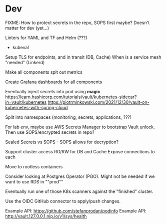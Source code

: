 # Dev
FIXME: How to protect secrets in the repo, SOPS first maybe? Doesn't matter for dev (yet...)

Linters for YAML and TF and Helm (???)
- kubeval

Setup TLS for endpoints, and in transit (DB, Cache)
When is a service mesh "needed" (Linkerd)

Make all components spit out metrics

Create Grafana dashboards for all components

Eventually inject secrets into pod using **magic**
https://learn.hashicorp.com/tutorials/vault/kubernetes-sidecar?in=vault/kubernetes
https://piotrminkowski.com/2021/12/30/vault-on-kubernetes-with-spring-cloud

Split into namespaces (monitoring, secrets, applications, ???)

For lab env, maybe use AWS Secrets Manager to bootstrap Vault unlock.
Then use SOPS/encrypted secrets in repo?

Sealed Secrets vs SOPS -
SOPS allows for decryption?

Support cluster access RO/RW for DB and Cache
Expose connections to each

Move to rootless containers

Consider looking at Postgres Operator (PGO).
Might not be needed if we want to use RDS in ""prod""

Eventually run one of those K8s scanners against the "finished" cluster.

Use the OIDC GitHub connector to apply/push changes.

Example API: https://github.com/stefanprodan/podinfo
Example API: http://vault.127.0.0.1.nip.io/v1/sys/health
